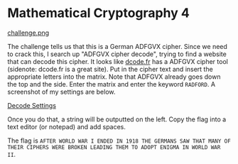 # Mathematical Cryptography 4

[challenge.png](challenge.png)

The challenge tells us that this is a German ADFGVX cipher. Since we need to crack this, I search up "ADFGVX cipher decode", trying to find a website that can decode this cipher. It looks like [dcode.fr](https://www.dcode.fr/adfgvx-cipher) has a ADFGVX cipher tool (sidenote: dcode.fr is a great site). Put in the cipher text and insert the appropriate letters into the matrix. Note that ADFGVX already goes down the top and the side. Enter the matrix and enter the keyword `RADFORD`. A screenshot of my settings are below.

[Decode Settings](decoder.png)

Once you do that, a string will be outputted on the left. Copy the flag into a text editor (or notepad) and add spaces.

The flag is `AFTER WORLD WAR I ENDED IN 1918 THE GERMANS SAW THAT MANY OF THEIR CIPHERS WERE BROKEN LEADING THEM TO ADOPT ENIGMA IN WORLD WAR II`.
